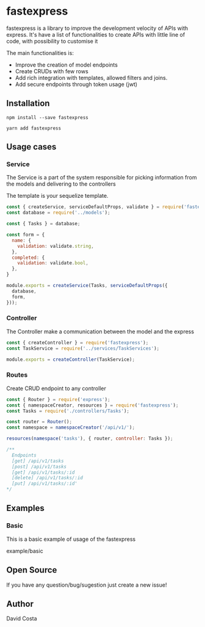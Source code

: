 # fastexpress

fastexpress is a library to improve the development velocity of APIs with express. It's have a list of functionalities to create APIs with little line of code, with possibility to customise it

The main functionalities is:

- Improve the creation of model endpoints
- Create CRUDs with few rows
- Add rich integration with templates, allowed filters and joins.
- Add secure endpoints through token usage (jwt)

## Installation

`npm install --save fastexpress`

`yarn add fastexpress`


## Usage cases


### Service

The Service is a part of the system responsible for picking information from the models and delivering to the controllers

The template is your sequelize template.

```javascript
const { createService, serviceDefaultProps, validate } = require('fastexpress');
const database = require('../models');

const { Tasks } = database;

const form = {
  name: {
    validation: validate.string,
  },
  completed: {
    validation: validate.bool,
  },
}

module.exports = createService(Tasks, serviceDefaultProps({
  database,
  form,
}));
```


### Controller 

The Controller make a communication between the model and the express

```javascript
const { createController } = require('fastexpress');
const TaskService = require('../services/TaskServices');

module.exports = createController(TaskService);
```


### Routes

Create CRUD endpoint to any controller

```javascript
const { Router } = require('express');
const { namespaceCreator, resources } = require('fastexpress');
const Tasks = require('./controllers/Tasks');

const router = Router();
const namespace = namespaceCreator('/api/v1/');

resources(namespace('tasks'), { router, controller: Tasks });

/**
  Endpoints
  [get] /api/v1/tasks
  [post] /api/v1/tasks
  [get] /api/v1/tasks/:id
  [delete] /api/v1/tasks/:id
  [put] /api/v1/tasks/:id'
*/

```

## Examples

### Basic

This is a basic example of usage of the fastexpress

example/basic


## Open Source

If you have any question/bug/sugestion just create a new issue!

## Author

David Costa
